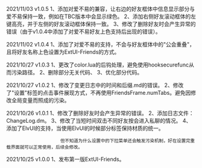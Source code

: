 2021/11/03  v1.0.5      1、添加对爱不易的兼容，让右边的好友框体中信息显示部分与爱不易保持一致，例如在TBC版本中会显示绿色。
                        2、添加右侧好友滚动框体的左键高亮，并于左侧的好友滚动框体保持一致。
                        3、修改了删除好友时会产生异常的错误（由于v1.0.4中添加了对爱不易好友上色支持后出现的错误）。

2021/11/02  v1.0.4      1、添加了对爱不易的支持，不会与好友框体中的"公会重叠"，且将好友名称上色设置为ExtUI-Friends的方式。

2021/10/27  v1.0.3      1、更改了color.lua的后钩处理，避免使用hooksecurefunc从而污染路径。
                        2、删除部分无关代码、
                        3、优化部分代码。
                        
2021/10/27  v1.0.2      1、修改了变更日志中的时间和后缀.md的错误。
                        2、修改了"设置"标签的点击事件展现方式，不再使用FriendsFrame.numTabs。避免因修改全局变量而照成的污染。

2021/10/26  v1.0.1      1、修改了删除好友时会产生异常的错误。
                        2、添加日志文件：ChangeLog.dm。
                        3、修改了当短时间双击不同好友按会进入私聊的情况。
                        4、添加了ElvUI的支持，当使用ElvUI的时候部分标签保持材质的统一。

                        但不知道为什么设置中的下拉菜单还会触发污染机制，好在设置完重载界面就可以正常使用，后续会修改。

2021/10/25  v1.0.0      1、发布第一版ExtUI-Friends。